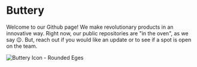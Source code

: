 # Buttery

Welcome to our Github page! We make revolutionary products in an innovative way. Right now, our public repositories are "in the oven", as we say 😉. But, reach out if you would like an update or to see if a spot is open on the team. 

![Buttery Icon - Rounded Eges](https://user-images.githubusercontent.com/26751945/170615193-c60e61c1-ccfa-42c5-a093-8d38f6964a72.png)
